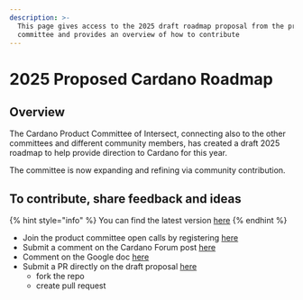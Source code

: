 ```yaml
---
description: >-
  This page gives access to the 2025 draft roadmap proposal from the product
  committee and provides an overview of how to contribute
---
```


# 2025 Proposed Cardano Roadmap

## Overview

The Cardano Product Committee of Intersect, connecting also to the other committees and different community members, has created a draft 2025 roadmap to help provide direction to Cardano for this year.

The committee is now expanding and refining via community contribution.

## To contribute, share feedback and ideas

{% hint style="info" %}
You can find the latest version [here](https://github.com/IntersectMBO/product-website/blob/master/src/pages/vision-roadmap-2025.mdx)
{% endhint %}

* Join the product committee open calls by registering [here](https://lu.ma/intersectProductCommittee)
* Submit a comment on the Cardano Forum post [here](https://forum.cardano.org/t/intersect-product-committee-draft-vision-roadmap/142667)
* Comment on the Google doc [here](https://docs.google.com/document/d/1En56DjIL2KPY8SfTbNocZZvN8LPmcq_Z6oq5gwKTTFA/edit?usp=sharing)
* Submit a PR directly on the draft proposal [here](https://github.com/IntersectMBO/product-website/blob/master/src/pages/vision-roadmap-2025.mdx)
  * fork the repo
  * create pull request

